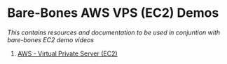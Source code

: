 # Bare-Bones AWS VPS (EC2) Demos
*This contains resources and documentation to be used in conjuntion with bare-bones EC2 demo videos*

1. [AWS - Virtual Private Server (EC2)][aws-vpc-intro]

[aws-vpc-intro]: https://github.com/Shinobi881/EC2-bare-bones/blob/master/AWS_VPC_INTRO.md#definition-of-terms